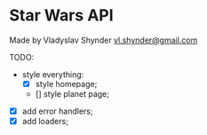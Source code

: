 # Star Wars API

Made by Vladyslav Shynder <vl.shynder@gmail.com>

TODO:

- style everything:
  - [x] style homepage;
  - [] style planet page;
- [x] add error handlers;
- [x] add loaders;
